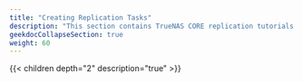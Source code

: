 ```yaml
---
title: "Creating Replication Tasks"
description: "This section contains TrueNAS CORE replication tutorials."
geekdocCollapseSection: true
weight: 60
---
```


{{< children depth="2" description="true" >}} 
